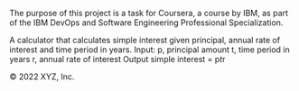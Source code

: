 The purpose of this project is a task for Coursera, a course by IBM, as part of the IBM DevOps and Software Engineering Professional Specialization.

A calculator that calculates simple interest given principal, annual rate of interest and time period in years.
Input:
   p, principal amount
   t, time period in years
   r, annual rate of interest
Output
   simple interest = p*t*r

© 2022 XYZ, Inc.

